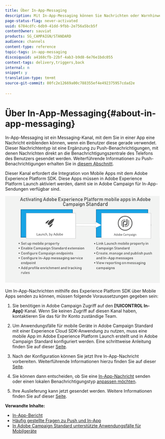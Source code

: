 ```yaml
---
title: Über In-App-Messaging
description: Mit In-App-Messaging können Sie Nachrichten oder Warnhinweise innerhalb einer Mobile App anzeigen.
page-status-flag: never-activated
uuid: 6784cdfc-6db9-41dd-9fbb-2e756a5bcb5f
contentOwner: sauviat
products: SG_CAMPAIGN/STANDARD
audience: channels
content-type: reference
topic-tags: in-app-messaging
discoiquuid: a4168cfb-22bf-4ab3-b9d8-6e76e1bdc055
context-tags: delivery,triggers,back
internal: n
snippet: y
translation-type: tm+mt
source-git-commit: 00fc2e12669a00c788355ef4e492375957cdad2e

---
```



# Über In-App-Messaging{#about-in-app-messaging}

In-App-Messaging ist ein Messaging-Kanal, mit dem Sie in einer App eine Nachricht einblenden können, wenn ein Benutzer diese gerade verwendet. Dieser Nachrichtentyp ist eine Ergänzung zu Push-Benachrichtigungen, mit denen Nachrichten direkt an die Benachrichtigungszentrale des Telefons des Benutzers gesendet werden. Weiterführende Informationen zu Push-Benachrichtigungen erhalten Sie in [diesem Abschnitt](../../channels/using/about-push-notifications.md).

Dieser Kanal erfordert die Integration von Mobile Apps mit dem Adobe Experience Platform SDK. Diese Apps müssen in Adobe Experience Platform Launch aktiviert werden, damit sie in Adobe Campaign für In-App-Sendungen verfügbar sind.

![](assets/launch_campaign.png)

Um In-App-Nachrichten mithilfe des Experience Platform SDK über Mobile Apps senden zu können, müssen folgende Voraussetzungen gegeben sein:

1. Sie benötigen in Adobe Campaign Zugriff auf den **[!UICONTROL In-App]**-Kanal. Wenn Sie keinen Zugriff auf diesen Kanal haben, kontaktieren Sie das für Ihr Konto zuständige Team.

1. Um Anwendungsfälle für mobile Geräte in Adobe Campaign Standard mit einer Experience Cloud SDK-Anwendung zu nutzen, muss eine mobile App im Adobe Experience Platform Launch erstellt und in Adobe Campaign Standard konfiguriert werden. Eine schrittweise Anleitung finden Sie auf dieser [Seite](https://helpx.adobe.com/campaign/kb/configuring-app-sdk.html).

1. Nach der Konfiguration können Sie jetzt Ihre In-App-Nachricht vorbereiten. Weiterführende Informationen hierzu finden Sie auf dieser [Seite](../../channels/using/preparing-and-sending-an-in-app-message.md#preparing-your-in-app-message).

1. Sie können dann entscheiden, ob Sie eine [In-App-Nachricht](../../channels/using/customizing-an-in-app-message.md) senden oder einen lokalen Benachrichtigungstyp [anpassen möchten](../../channels/using/customizing-an-in-app-message.md#customizing-a-local-notification-message-type).

1. Ihre Auslieferung kann jetzt gesendet werden. Weitere Informationen finden Sie auf dieser [Seite](../../channels/using/preparing-and-sending-an-in-app-message.md#sending-your-in-app-message).

**Verwandte Inhalte:**

* [In-App-Bericht](../../reporting/using/in-app-report.md)
* [Häufig gestellte Fragen zu Push und In-App](https://helpx.adobe.com/campaign/kb/push_inapp_faq.html)
* [In Adobe Campaign Standard unterstützte Anwendungsfälle für Mobilgeräte](https://helpx.adobe.com/campaign/kb/configure-launch-rules-acs-use-cases.html)
